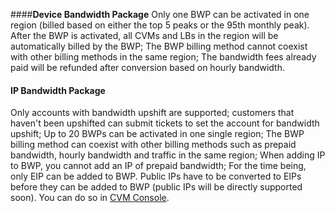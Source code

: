 ####**Device Bandwidth Package**
Only one BWP can be activated in one region (billed based on either the top 5 peaks or the 95th monthly peak).
After the BWP is activated, all CVMs and LBs in the region will be automatically billed by the BWP;
The BWP billing method cannot coexist with other billing methods in the same region;
The bandwidth fees already paid will be refunded after conversion based on hourly bandwidth.
#### **IP Bandwidth Package**
Only accounts with bandwidth upshift are supported; customers that haven't been upshifted can submit tickets to set the account for bandwidth upshift;
Up to 20 BWPs can be activated in one single region;
The BWP billing method can coexist with other billing methods such as prepaid bandwidth, hourly bandwidth and traffic in the same region;
When adding IP to BWP, you cannot add an IP of prepaid bandwidth;
For the time being, only EIP can be added to BWP. Public IPs have to be converted to EIPs before they can be added to BWP (public IPs will be directly supported soon). You can do so in [CVM Console](https://console.cloud.tencent.com/cvm/index).
